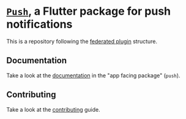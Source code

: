 # [`Push`](/push), a Flutter package for push notifications

This is a repository following the [federated plugin](https://docs.flutter.dev/packages-and-plugins/developing-packages#federated-plugins) structure.

## Documentation

Take a look at the [documentation](push/README.md) in the "app facing package" (`push`).

## Contributing

Take a look at the [contributing](CONTRIBUTING.md) guide.
